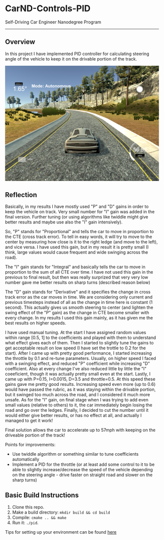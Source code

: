 # CarND-Controls-PID
Self-Driving Car Engineer Nanodegree Program

---

## Overview

In this project I have implemented PID controller for calculating steering angle of the vehicle to keep it on the drivable portion of the track.

![](/result_img/result.png "Result")

## Reflection

Basically, in my results I have mostly used "P" and "D" gains in order to keep the vehicle on track. Very small number for "I" gain was added in the final version. Further tuning (or using algorithms like twiddle might give better results and maybe use also the "I" gain intensively).

So, "P" stands for "Proportional" and tells the car to move in proportion to the CTE (cross track error). To tell in easy words, it will try to move to the center by measuring how close is it to the right ledge (and move to the left), and vice versa. I have used this gain, but in my result it is pretty small (I think, large values would cause frequent and wide swinging across the road).

The "I" gain stands for "Integral" and basically tells the car to move in proportion to the sum of all CTE over time. I have not used this gain in the previous to final result, but then was really surprized that very very low  number gave me better results on sharp turns (described reason below)

The "D" gain stands for "Derivative" and it specifies the change in cross track error as the car moves in time. We are considering only current and previous timesteps instead of all as the change in time here is constant (1 second). This actually gives us smooth steering to center (and lighten the swing effect of the "P" gain) as the change in CTE become smaller with every change. In my results I used this gain mainly, as it has given me the best results on higher speeds.

I have used manual tuning. At the start I have assigned random values within range [0.5, 1] to the coefficients and played with them to understand what effect gives each of them. Then I started to slightly tune the gains to get acceptable result on low speed (I have set the trottle to 0.2 for the start). After I came up with pretty good performance, I started increasing the throttle by 0.1 and re-tune parameters. Usually, on higher speed I faced with a swinging effect, and reduced "P" coefficient while increasing "D" coefficient. Also at every change I've also reduced little by little the "I" coeeficient, though it was actually pretty small even at the start.
Lastly, I came up with P=0.15, I=0.0015, D=3.5 and throttle=0.5. At this speed these gains gave me pretty good results. Increasing speed even more (up to 0.6) would have passed the rubric, as it was staying within the drivable portion, but it swinged too much across the road, and I considered it much more unsafe. As for the "I" gain, on final stage when I was trying to add even small values (relative to others) to it, the car immediately begin losing the road and go over the ledges. Finally, I decided to cut the number until it would either give better results, or has no effect at all, and actually I managed to get it work!

Final solution allows the car to accelerate up to 57mph with keeping on the driveable portion of the track!

Points for improvements:

* Use twiddle algorithm or something similar to tune coefficients automatically
* Implement a PID for the throttle (or at least add some control to it to be able to slightly increase/decrease the speed of the vehicle depending on the steering angle - drive faster on straight road and slower on the sharp turns) 



## Basic Build Instructions

1. Clone this repo.
2. Make a build directory: `mkdir build && cd build`
3. Compile: `cmake .. && make`
4. Run it: `./pid`. 

Tips for setting up your environment can be found [here](https://classroom.udacity.com/nanodegrees/nd013/parts/40f38239-66b6-46ec-ae68-03afd8a601c8/modules/0949fca6-b379-42af-a919-ee50aa304e6a/lessons/f758c44c-5e40-4e01-93b5-1a82aa4e044f/concepts/23d376c7-0195-4276-bdf0-e02f1f3c665d)

